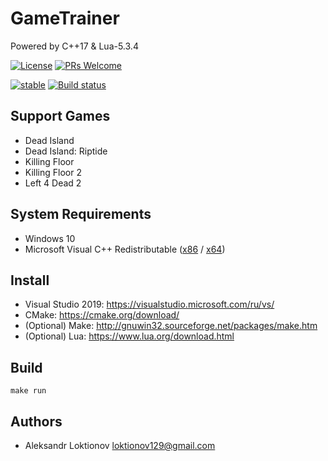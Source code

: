 # GameTrainer
Powered by C++17 & Lua-5.3.4

[![License](https://img.shields.io/badge/license-MIT-green)](LICENSE)
[![PRs Welcome](https://img.shields.io/badge/PRs-welcome-7fa706.svg?longCache=true)](https://github.com/my-repositories/GameTrainer/pulls)

[![stable](https://img.shields.io/badge/stability-stable-blue.svg?longCache=true)](https://github.com/Naereen/badges)
[![Build status](https://ci.appveyor.com/api/projects/status/c4apaupf8ixe8d8y/branch/reborn?svg=true)](https://ci.appveyor.com/project/loktionov129/gametrainer/branch/reborn)

## Support Games
- Dead Island
- Dead Island: Riptide
- Killing Floor
- Killing Floor 2
- Left 4 Dead 2

## System Requirements
- Windows 10
- Microsoft Visual C++ Redistributable ([x86](https://aka.ms/vs/16/release/VC_redist.x86.exe) / [x64](https://aka.ms/vs/16/release/VC_redist.x64.exe))

## Install
- Visual Studio 2019: https://visualstudio.microsoft.com/ru/vs/
- CMake: https://cmake.org/download/
- (Optional) Make: http://gnuwin32.sourceforge.net/packages/make.htm
- (Optional) Lua: https://www.lua.org/download.html

## Build
`make run`

## Authors
* Aleksandr Loktionov <loktionov129@gmail.com>
